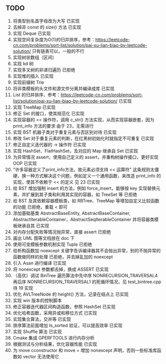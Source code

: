 <!--
 * @Author: SourDumplings
 * @Date: 2022-12-01 18:11:08
 * @Link: https://github.com/SourDumplings/
 * @Email: changzheng300@foxmail.com
 * @Description: 
-->


## TODO
1. 将类型别名首字母改为大写
已实现
2. 去掉非 const 的 size() 方法
已实现
3. 实现 Deque
已实现
4. 实现空间复杂度为O(1)的归并排序，参考：https://leetcode-cn.com/problems/sort-list/solution/pai-xu-lian-biao-by-leetcode-solution/
只有链表可以，一般的不行
5. 实现树状数组（区间）
6. 实现 kd 树
7. 实现多叉树的非递归遍历
已拒绝
8. 实现堆的插入
已实现
9. 实现前缀树 Trie
10. 将非类模板的头文件和源文件分离并编译成库
已实现
11. List 的归并排序，参考：https://leetcode-cn.com/problems/sort-list/solution/pai-xu-lian-biao-by-leetcode-solution/
已实现
12. 实现 TreeMap
已实现
13. 修正 Set 的接口，使其规范化
已实现
14. 实现容器的 << 操作符，调用 c_str() 方法实现，从而实现容器嵌套，因为 print_info 方法的要求
由于 23，无需进行
15. 实现 BST 机器子类对于重复元素与否区别对待
已实现
16. 修改 Set 对于重复元素的判断，在红黑树初始化时就指定不可重复
已实现
17. 修正自定义迭代器的 -> 操作符
已实现
18. 实现 HashSet、FlatHashSet，及对应的 Map 继承自 Set
已实现
19. 为异常情况 assert，使用自己定义的 assert，并重构树操作接口，更好实现 OOP
已实现
20. "许多容器定义了print_info方法，故元素必须支持 << 运算符" 这条规则太僵硬，换一种方式解决这个问题，例如定义一个通用函数，来改造 print_info 的实现，使其不依赖于 << 的定义
见 23 已实现
21. 给 BST 增加强制 insert 的方法，例如 force_insert，能够按 key 实现替换元素，并扩展到其子类和利用其实现的容器，如 TreeSet 等
已拒绝
22. 给 BST 及其依赖容器模板类，如 RBTree、TreeMap 等增加自定义比较函数的功能
已拒绝，重载 < 即可
23. 添加基础基类 AbstractBaseEntity, AbstractBaseContainer, AbstractIterableContainer，AbstractSeqIterableContainer 并将容器类模板继承自其
已实现
24. 对内存分配失败等情况抛异常，直接 assert
已拒绝
25. 画出 UML 图等文档放在 doc 下
26. 使用可变模板参数机制实现 Tuple
已拒绝
27. 给析构函数加 noexcept 关键字告诉编译器其不会抛出异常，别的不抛异常的函数做同样的处理
已拒绝，并去掉乱加的 noexcept
28. 引入 Asan 进行编译
已实现
29. 将 nonexcept 参数都去掉，换成 ASSERT
已实现
30. （高优）调试 BinTree 遍历算法中先中序 NONRECURSION_TRAVERSAL4 再后序 NONRECURSION_TRAVERSAL1 的死循环情况，见 test_bintree.cpp
待 19 实现
31. 优化 AVLTreeNode 的 height() 方法，记录在结点上
已实现
32. 实现 win 版本的控制脚本
33. 修正容器迭代器区间构造函数，参照 HashSet
已实现
34. 优化哈希函数，采用异或和移位方式
已实现
35. 实现集合算法，交并等
已实现
36. 排序算法前面增加 Is_sorted 验证，可以提高效率
已实现
37. 实现 Shuffle 算法
已实现
38. Cmake 集成 GPERFTOOLS 进行内存分析
39. 根据测试与分析结果，优化容器性能
已实现
40. 为 move cconstructor 和 move = 增加 nonexcept 声明，否则一些标准库函数如 vector 无法使用它